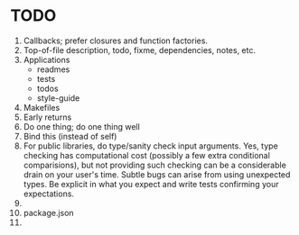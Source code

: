 TODO
====

1. 	Callbacks; prefer closures and function factories.
2. 	Top-of-file description, todo, fixme, dependencies, notes, etc.
3. 	Applications
	* 	readmes
	* 	tests
	* 	todos
	* 	style-guide
4. 	Makefiles
5. 	Early returns
6. 	Do one thing; do one thing well
7. 	Bind this (instead of self)
8. 	For public libraries, do type/sanity check input arguments. Yes, type checking has computational cost (possibly a few extra conditional comparisions), but not providing such checking can be a considerable drain on your user's time. Subtle bugs can arise from using unexpected types. Be explicit in what you expect and write tests confirming your expectations.
9. 	
10. package.json
11. 